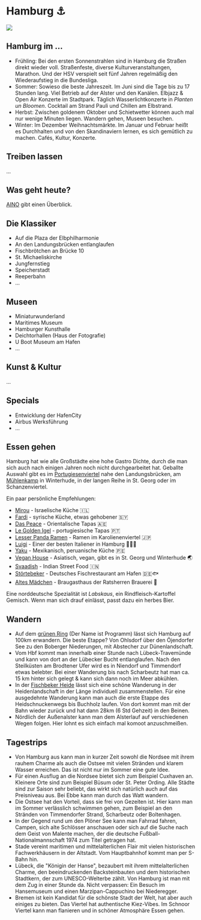 # Hamburg ⚓

![](https://viel-unterwegs.de/wp-content/uploads/2021/11/hamburg-nikolaifleet-geheimtipps.jpg)

## Hamburg im ...
- Frühling: Bei den ersten Sonnenstrahlen sind in Hamburg die Straßen direkt wieder voll. Straßenfeste, diverse Kulturveranstaltungen, Marathon. Und der HSV verspielt seit fünf Jahren regelmäßig den Wiederaufstieg in die Bundesliga.
- Sommer: Sowieso die beste Jahreszeit. Im Juni sind die Tage bis zu 17 Stunden lang. Viel Betrieb auf der Alster und den Kanälen. Elbjazz & Open Air Konzerte im Stadtpark. Täglich Wasserlichtkonzerte in *Planten un Bloomen*. Cocktail am Strand Pauli und Chillen am Elbstrand.
- Herbst: Zwischen goldenem Oktober und Schietwetter können auch mal nur wenige Minuten liegen. Wandern gehen, Museen besuchen.
- Winter: Im Dezember Weihnachtsmärkte. Im Januar und Februar heißt es Durchhalten und von den Skandinaviern lernen, es sich gemütlich zu machen. Cafés, Kultur, Konzerte.

## Treiben lassen 

...

## Was geht heute?

[AINO](https://aino.hamburg/heute/) gibt einen Überblick.

## Die Klassiker

- Auf die Plaza der Elbphilharmonie
- An den Landungsbrücken entlanglaufen
- Fischbrötchen an Brücke 10
- St. Michaeliskirche
- Jungfernstieg
- Speicherstadt
- Reeperbahn
- ...

## Museen

- Miniaturwunderland
- Maritimes Museum
- Hamburger Kunsthalle
- Deichtorhallen (Haus der Fotografie)
- U Boot Museum am Hafen
- ...

## Kunst & Kultur

...

## Specials

- Entwicklung der HafenCity
- Airbus Werksführung
- ...

## Essen gehen

Hamburg hat wie alle Großstädte eine hohe Gastro Dichte, durch die man sich auch nach einigen Jahren noch nicht durchgearbeitet hat. Geballte Auswahl gibt es im [Portugiesenviertel](https://www.hamburg.de/restaurants-portugiesenviertel/) nahe den Landungsbrücken, am [Mühlenkamp](https://www.abendblatt.de/wirtschaft/article234853547/von-wegen-schanze-der-neue-szenekiez-von-hamburg-muehlenkamp-einzelhandel-laeden-gastronomie.html) in Winterhude, in der langen Reihe in St. Georg oder im Schanzenviertel.  

Ein paar persönliche Empfehlungen:

- [Mirou](https://www.mirou-hamburg.de/) - Israelische Küche 🇮🇱
- [Fardi](http://www.fardi-hamburg.de/) - syrische Küche, etwas gehobener 🇸🇾
- [Das Peace](https://www.tripadvisor.de/Restaurant_Review-g187331-d2042263-Reviews-Das_Peace-Hamburg.html) - Orientalische Tapas 🇦🇪
- [Le Golden Igel](https://legoldenigel.de/) - portugiesische Tapas 🇵🇹
- [Lesser Panda Ramen](https://www.lesser-panda-ramen.de/) - Ramen im Karolienenviertel 🇯🇵
- [Luigi](http://www.luigis-restaurants.de/) - Einer der besten Italiener in Hamburg 🍕🇮🇹
- [Yaku](https://www.yaku-restaurante.de/) - Mexikanisch, peruanische Küche 🇵🇪
- [Vegan House](https://www.anveganlangereihe.de/) - Asiatisch, vegan, gibt es in St. Georg und Winterhude 🌏
- [Svaadish](https://svaadish.de/) - Indian Street Food 🇮🇳
- [Störtebeker](https://stoertebeker-fischrestaurant.de/) - Deutsches Fischrestaurant am Hafen 🇩🇪🐟
- [Altes Mädchen](https://altes-maedchen.com/de/) - Braugasthaus der Ratsherren Brauerei 🍺

Eine norddeutsche Spezialität ist *Labskaus*, ein Rindfleisch-Kartoffel Gemisch. Wenn man sich drauf einlässt, passt dazu ein herbes Bier. 


## Wandern

- Auf dem [grünen Ring](https://www.haspa-insider.de/wandern-auf-dem-gruenen-ring-hamburg/) (Der Name ist Programm) lässt sich Hamburg auf 100km erwandern. Die beste Etappe? Von Ohlsdorf über den Öjendorfer See zu den Boberger Niederungen, mit Abstecher zur Dünenlandschaft.
- Vom Hbf kommt man innerhalb einer Stunde nach Lübeck-Travemünde und kann von dort an der Lübecker Bucht entlanglaufen. Nach den Steilküsten am Brodtener Ufer wird es in Niendorf und Timmendorf etwas belebter. Bei einer Wanderung bis nach Scharbeutz hat man ca. 15 km hinter sich gelegt & kann sich dann noch im Meer abkühlen.
- In der [Fischbeker Heide](https://www.heidschnuckenweg.de/sehenswuerdigkeit/9370/fischbeker-heide.html) lässt sich eine schöne Wanderung in der Heidenlandschaft in der Länge individuell zusammenstellen. Für eine ausgedehnte Wanderung kann man auch die erste Etappe des Heidschnuckenwegs bis Buchholz laufen. Von dort kommt man mit der Bahn wieder zurück und hat dann 28km (6 Std Gehzeit) in den Beinen.
- Nördlich der Außenalster kann man dem Alsterlauf auf verschiedenen Wegen folgen. Hier lohnt es sich einfach mal komoot anzuschmeißen.

## Tagestrips
- Von Hamburg aus kann man in kurzer Zeit sowohl die Nordsee mit ihrem rauhem Charme als auch die Ostsee mit vielen Stränden und klarem Wasser erreichen. Das ist nicht nur im Sommer eine gute Idee.
- Für einen Ausflug an die Nordsee bietet sich zum Beispiel Cuxhaven an. Kleinere Orte sind zum Beispiel Büsum oder St. Peter Ording. Alle Städte sind zur Saison sehr beliebt, das wirkt sich natürlich auch auf das Preisniveau aus. Bei Ebbe kann man durch das Watt wandern.
- Die Ostsee hat den Vorteil, dass sie frei von Gezeiten ist. Hier kann man im Sommer verlässlich schwimmen gehen, zum Beispiel an den Stränden von Timmendorfer Strand, Scharbeutz oder Boltenhagen.
- In der Gegend rund um den Plöner See kann man Fahrrad fahren, Campen, sich alte Schlösser anschauen oder sich auf die Suche nach dem Geist von Malente machen, der die deutsche Fußball-Nationalmannschaft 1974 zum Titel getragen hat.
- Stade vereint maritimen und mittelalterlichen Flair mit vielen historischen Fachwerkhäusern in der Altstadt. Vom Hauptbahnhof kommt man per S-Bahn hin.
- Lübeck, die "Königin der Hanse", bezaubert mit ihrem mittelalterlichen Charme, den beeindruckenden Backsteinbauten und dem historischen Stadtkern, der zum UNESCO-Welterbe zählt. Von Hamburg ist man mit dem Zug in einer Stunde da. Nicht verpassen: Ein Besuch im Hansemuseum und einen Marzipan-Cappuchino bei Niederegger.
- Bremen ist kein Kandidat für die schönste Stadt der Welt, hat aber auch einiges zu bieten. Das Viertel hat authentische Kiez-Vibes. Im Schnoor Viertel kann man flanieren und in schöner Atmosphäre Essen gehen.
